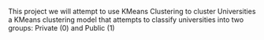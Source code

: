 This project we will attempt to use KMeans Clustering to cluster Universities a KMeans clustering model that attempts to classify universities into two groups: Private (0) and Public (1)
